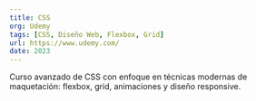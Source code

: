 ```yaml
---
title: CSS
org: Udemy
tags: [CSS, Diseño Web, Flexbox, Grid]
url: https://www.udemy.com/
date: 2023
---
```


Curso avanzado de CSS con enfoque en técnicas modernas de maquetación: flexbox, grid, animaciones y diseño responsive.
